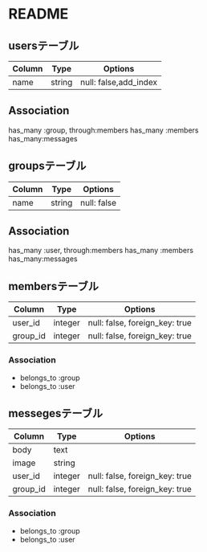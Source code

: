 # README

## usersテーブル
|Column|Type|Options|
|------|----|-------|
|name|string|null: false,add_index|

## Association
has_many :group, through:members
has_many :members
has_many:messages

## groupsテーブル
|Column|Type|Options|
|------|----|-------|
|name|string|null: false|

## Association
has_many :user, through:members
has_many :members
has_many:messages

## membersテーブル
|Column|Type|Options|
|------|----|-------|
|user_id|integer|null: false, foreign_key: true|
|group_id|integer|null: false, foreign_key: true|

### Association
- belongs_to :group
- belongs_to :user

## messegesテーブル
|Column|Type|Options|
|------|----|-------|
|body|text|
|image|string|
|user_id|integer|null: false, foreign_key: true|
|group_id|integer|null: false, foreign_key: true|

### Association
- belongs_to :group
- belongs_to :user
